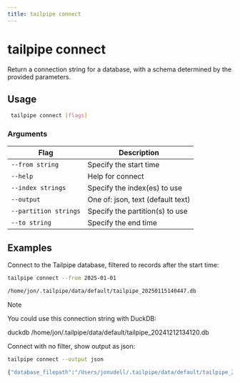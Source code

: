 ```yaml
---
title: tailpipe connect
---
```


# tailpipe connect

Return a connection string for a database, with a schema determined by the provided parameters.

## Usage
```bash
 tailpipe connect [flags]
 ```

### Arguments

| Flag | Description
|-|-
| `--from string`    |  Specify the start time
|  `--help`          |  Help for connect
| `--index strings`      |  Specify the index(es) to use
|  `--output`        |  One of: json, text (default text)
| `--partition strings`  |  Specify the partition(s) to use
| `--to string`      |  Specify the end time


## Examples

Connect to the Tailpipe database, filtered to records after the start time:

```bash
tailpipe connect --from 2025-01-01
```

```bash
/home/jon/.tailpipe/data/default/tailpipe_20250115140447.db
```

> [!NOTE]
> You could use this connection string with DuckDB:
> 
> duckdb /home/jon/.tailpipe/data/default/tailpipe_20241212134120.db

Connect with no filter, show output as json:

```bash
tailpipe connect --output json
```

```bash
{"database_filepath":"/Users/jonudell/.tailpipe/data/default/tailpipe_20250129204416.db"}
```

